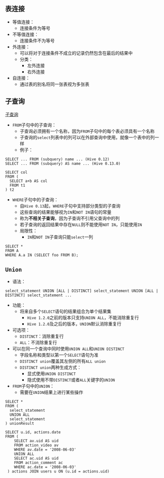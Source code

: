 ## 表连接
* 等值连接：
  * 连接条件为等号
* 不等值连接：
  * 连接条件不为等号
* 外连接：
  * 可以将对于连接条件不成立的记录仍然包含在最后的结果中
  * 分类：
    * 左外连接
    * 右外连接
* 自连接：
  * 通过表的别名将同一张表视为多张表
  
## 子查询
[子查询](https://cwiki.apache.org/confluence/display/Hive/LanguageManual+SubQueries)
* `FROM`子句中的子查询：
  * 子查询必须拥有一个名称，因为`FROM`子句中的每个表必须具有一个名称
  * 子查询的`select`列表中的列可以在外部查询中使用，就像一个表中的列一样
  * 例子：
```
SELECT ... FROM (subquery) name ... (Hive 0.12)
SELECT ... FROM (subquery) AS name ... (Hive 0.13.0)
```
```
SELECT col
FROM (
  SELECT a+b AS col
  FROM t1
) t2
```
* `WHERE`子句中的子查询：
  * 自`Hive 0.13`起，`WHERE`子句中支持部分类型的子查询
  * 这些查询的结果能够视为`IN`和`NOT IN`语句的常量
  * 称为**不相关子查询**，因为子查询不引用父查询中的列
  * 若子查询的返回结果中存在`NULL`则不能使用`NOT IN`，只能使用`IN`
  * 局限性：
    * `IN`和`NOT IN`子查询只能`select`一列
```
SELECT *
FROM A
WHERE A.a IN (SELECT foo FROM B);
```
## `Union`
* 语法：
```
select_statement UNION [ALL | DISTINCT] select_statement UNION [ALL | DISTINCT] select_statement ...
```
* 功能：
  * 将来自多个`SELECT`语句的结果组合为单个结果集
    * `Hive 1.2.0`之前的版本只支持`UNION ALL`，不能消除重复行
    * `Hive 1.2.0`及之后的版本，`UNION`默认消除重复行
* 可选项：
  * `DISTINCT`：消除重复行
  * `ALL`：不消除重复行
* 可以在同一个查询中同时使用`UNION ALL`和`UNION DISTINCT`
  * 字段名称和类型以第一个`SELECT`语句为准
  * `DISTINCT union`覆盖其左侧的所有`ALL union`
  * `DISTINCT union`两种生成方式：
    * 显式使用`UNION DISTINCT`
    * 隐式使用不带`DISTINCT`或者`ALL`关键字的`UNION`
* `FROM`子句中的`UNI0N`：
  * 需要在`UNION`结果上进行某些操作
```
SELECT *
FROM (
  select_statement
  UNION ALL
  select_statement
) unionResult
```
```
SELECT u.id, actions.date
FROM (
    SELECT av.uid AS uid
    FROM action_video av
    WHERE av.date = '2008-06-03'
    UNION ALL
    SELECT ac.uid AS uid
    FROM action_comment ac
    WHERE ac.date = '2008-06-03'
 ) actions JOIN users u ON (u.id = actions.uid) 
```
